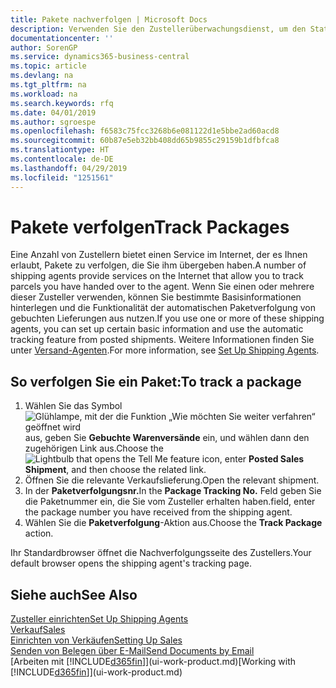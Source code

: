 ```yaml
---
title: Pakete nachverfolgen | Microsoft Docs
description: Verwenden Sie den Zustellerüberwachungsdienst, um den Status einer Lieferung anzuzeigen.
documentationcenter: ''
author: SorenGP
ms.service: dynamics365-business-central
ms.topic: article
ms.devlang: na
ms.tgt_pltfrm: na
ms.workload: na
ms.search.keywords: rfq
ms.date: 04/01/2019
ms.author: sgroespe
ms.openlocfilehash: f6583c75fcc3268b6e081122d1e5bbe2ad60acd8
ms.sourcegitcommit: 60b87e5eb32bb408dd65b9855c29159b1dfbfca8
ms.translationtype: HT
ms.contentlocale: de-DE
ms.lasthandoff: 04/29/2019
ms.locfileid: "1251561"
---
```

# <a name="track-packages"></a><span data-ttu-id="297cf-103">Pakete verfolgen</span><span class="sxs-lookup"><span data-stu-id="297cf-103">Track Packages</span></span>
<span data-ttu-id="297cf-104">Eine Anzahl von Zustellern bietet einen Service im Internet, der es Ihnen erlaubt, Pakete zu verfolgen, die Sie ihm übergeben haben.</span><span class="sxs-lookup"><span data-stu-id="297cf-104">A number of shipping agents provide services on the Internet that allow you to track parcels you have handed over to the agent.</span></span> <span data-ttu-id="297cf-105">Wenn Sie einen oder mehrere dieser Zusteller verwenden, können Sie bestimmte Basisinformationen hinterlegen und die Funktionalität der automatischen Paketverfolgung von gebuchten Lieferungen aus nutzen.</span><span class="sxs-lookup"><span data-stu-id="297cf-105">If you use one or more of these shipping agents, you can set up certain basic information and use the automatic tracking feature from posted shipments.</span></span> <span data-ttu-id="297cf-106">Weitere Informationen finden Sie unter [Versand-Agenten](sales-how-to-set-up-shipping-agents.md).</span><span class="sxs-lookup"><span data-stu-id="297cf-106">For more information, see [Set Up Shipping Agents](sales-how-to-set-up-shipping-agents.md).</span></span>  

## <a name="to-track-a-package"></a><span data-ttu-id="297cf-107">So verfolgen Sie ein Paket:</span><span class="sxs-lookup"><span data-stu-id="297cf-107">To track a package</span></span>
1. <span data-ttu-id="297cf-108">Wählen Sie das Symbol ![Glühlampe, mit der die Funktion „Wie möchten Sie weiter verfahren“ geöffnet wird](media/ui-search/search_small.png "Wie möchten Sie weiter verfahren?") aus, geben Sie **Gebuchte Warenversände** ein, und wählen dann den zugehörigen Link aus.</span><span class="sxs-lookup"><span data-stu-id="297cf-108">Choose the ![Lightbulb that opens the Tell Me feature](media/ui-search/search_small.png "Tell me what you want to do") icon, enter **Posted Sales Shipment**, and then choose the related link.</span></span>
2. <span data-ttu-id="297cf-109">Öffnen Sie die relevante Verkaufslieferung.</span><span class="sxs-lookup"><span data-stu-id="297cf-109">Open the relevant shipment.</span></span>
3. <span data-ttu-id="297cf-110">In der **Paketverfolgungsnr.**</span><span class="sxs-lookup"><span data-stu-id="297cf-110">In the **Package Tracking No.**</span></span> <span data-ttu-id="297cf-111">Feld geben Sie die Paketnummer ein, die Sie vom Zusteller erhalten haben.</span><span class="sxs-lookup"><span data-stu-id="297cf-111">field, enter the package number you have received from the shipping agent.</span></span>
4. <span data-ttu-id="297cf-112">Wählen Sie die **Paketverfolgung**-Aktion aus.</span><span class="sxs-lookup"><span data-stu-id="297cf-112">Choose the **Track Package** action.</span></span>

<span data-ttu-id="297cf-113">Ihr Standardbrowser öffnet die Nachverfolgungsseite des Zustellers.</span><span class="sxs-lookup"><span data-stu-id="297cf-113">Your default browser opens the shipping agent's tracking page.</span></span>

## <a name="see-also"></a><span data-ttu-id="297cf-114">Siehe auch</span><span class="sxs-lookup"><span data-stu-id="297cf-114">See Also</span></span>
[<span data-ttu-id="297cf-115">Zusteller einrichten</span><span class="sxs-lookup"><span data-stu-id="297cf-115">Set Up Shipping Agents</span></span>](sales-how-to-set-up-shipping-agents.md)  
[<span data-ttu-id="297cf-116">Verkauf</span><span class="sxs-lookup"><span data-stu-id="297cf-116">Sales</span></span>](sales-manage-sales.md)  
[<span data-ttu-id="297cf-117">Einrichten von Verkäufen</span><span class="sxs-lookup"><span data-stu-id="297cf-117">Setting Up Sales</span></span>](sales-setup-sales.md)  
[<span data-ttu-id="297cf-118">Senden von Belegen über E-Mail</span><span class="sxs-lookup"><span data-stu-id="297cf-118">Send Documents by Email</span></span>](ui-how-send-documents-email.md)  
<span data-ttu-id="297cf-119">[Arbeiten mit [!INCLUDE[d365fin](includes/d365fin_md.md)]](ui-work-product.md)</span><span class="sxs-lookup"><span data-stu-id="297cf-119">[Working with [!INCLUDE[d365fin](includes/d365fin_md.md)]](ui-work-product.md)</span></span>
